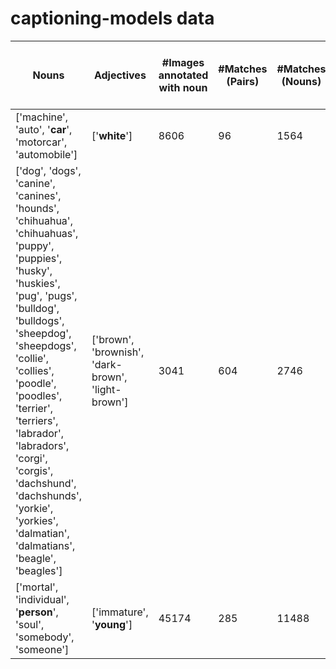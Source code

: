 # captioning-models data


| Nouns | Adjectives | #Images annotated with noun | #Matches (Pairs) | #Matches (Nouns) |  #Matches (Adjectives) | #Captions for images annotated with noun | #Matches (Pairs) | #Matches (Nouns) |  #Matches (Adjectives)  
|-------|------------|---------|------------------| -----------------|------------------------|---------|--------|---------|---------|
| ['machine', 'auto', '**car**', 'motorcar', 'automobile'] | ['**white**'] | 8606 | 96 | 1564 | 1473 | 43046 | 138 | 3735 | 2152 |
| ['dog', 'dogs', 'canine', 'canines', 'hounds', 'chihuahua', 'chihuahuas', 'puppy', 'puppies', 'husky', 'huskies', 'pug', 'pugs', 'bulldog', 'bulldogs', 'sheepdog', 'sheepdogs', 'collie', 'collies', 'poodle', 'poodles', 'terrier', 'terriers', 'labrador', 'labradors', 'corgi', 'corgis', 'dachshund', 'dachshunds', 'yorkie', 'yorkies', 'dalmatian', 'dalmatians', 'beagle', 'beagles'] | ['brown', 'brownish', 'dark-brown', 'light-brown'] | 3041 | 604 | 2746 | 709 | 15209 | 801 | 12292 | 964 |
| ['mortal', 'individual', '**person**', 'soul', 'somebody', 'someone'] | ['immature', '**young**'] | 45174 | 285 | 11488 | 8100 | 225976 | 293 | 18537 | 18537 |
 